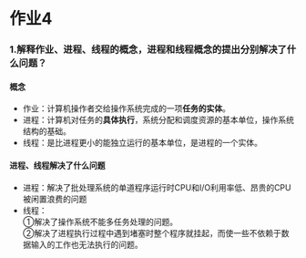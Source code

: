 # 作业4

### 1.解释作业、进程、线程的概念，进程和线程概念的提出分别解决了什么问题？  
#### 概念
* 作业：计算机操作者交给操作系统完成的一项**任务的实体**。   
* 进程：计算机对任务的**具体执行**，系统分配和调度资源的基本单位，操作系统结构的基础。  
* 线程：是比进程更小的能独立运行的基本单位，是进程的一个实体。  
#### 进程、线程解决了什么问题  
* 进程：解决了批处理系统的单道程序运行时CPU和I/O利用率低、昂贵的CPU被闲置浪费的问题    
* 线程：  
①解决了操作系统不能多任务处理的问题。   
②解决了进程执行过程中遇到堵塞时整个程序就挂起，而使一些不依赖于数据输入的工作也无法执行的问题。
